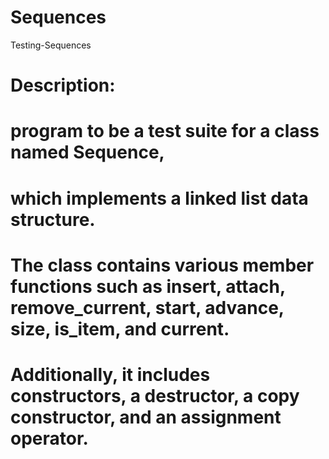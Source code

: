 # Sequences
Testing-Sequences
# Description:
# program  to be a test suite for a class named Sequence, 
# which implements a linked list data structure. 
# The class contains various member functions such as insert, attach, remove_current, start, advance, size, is_item, and current. 
# Additionally, it includes constructors, a destructor, a copy constructor, and an assignment operator. 
